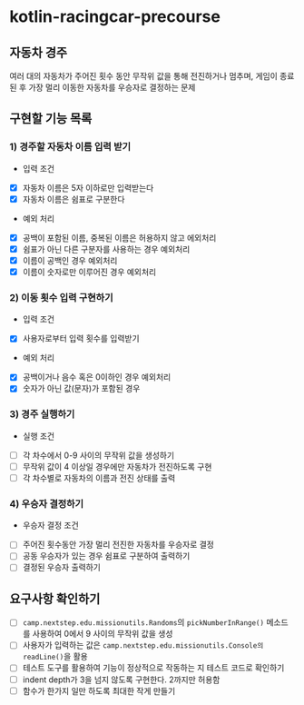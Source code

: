 # kotlin-racingcar-precourse

## 자동차 경주
여러 대의 자동차가 주어진 횟수 동안 무작위 값을 통해 전진하거나 멈추며, 게임이 종료된 후 가장 멀리 이동한 자동차를 우승자로 결정하는 문제

## 구현할 기능 목록
### 1) 경주할 자동차 이름 입력 받기
- 입력 조건
- [x] 자동차 이름은 5자 이하로만 입력받는다
- [x] 자동차 이름은 쉼표로 구분한다
- 예외 처리
- [x] 공백이 포함된 이름, 중복된 이름은 허용하지 않고 에외처리
- [x] 쉼표가 아닌 다른 구분자를 사용하는 경우 예외처리
- [x] 이름이 공백인 경우 예외처리
- [x] 이름이 숫자로만 이루어진 경우 예외처리

### 2) 이동 횟수 입력 구현하기
- 입력 조건
- [x] 사용자로부터 입력 횟수를 입력받기
- 예외 처리
- [x] 공백이거나 음수 혹은 0이하인 경우 예외처리
- [x] 숫자가 아닌 값(문자)가 포함된 경우

### 3) 경주 실행하기
- 실행 조건
- [ ] 각 차수에서 0-9 사이의 무작위 값을 생성하기
- [ ] 무작위 값이 4 이상일 경우에만 자동차가 전진하도록 구현
- [ ] 각 차수별로 자동차의 이름과 전진 상태를 출력

### 4) 우승자 결정하기
- 우승자 결정 조건
- [ ] 주어진 횟수동안 가장 멀리 전진한 자동차를 우승자로 결정
- [ ] 공동 우승자가 있는 경우 쉼표로 구분하여 출력하기
- [ ] 결정된 우승자 출력하기

## 요구사항 확인하기
- [ ] `camp.nextstep.edu.missionutils.Randoms`의 `pickNumberInRange()` 메소드를 사용하여 0에서 9 사이의 무작위 값을 생성
- [ ] 사용자가 입력하는 값은 `camp.nextstep.edu.missionutils.Console의 readLine()`을 활용
- [ ] 테스트 도구를 활용하여 기능이 정상적으로 작동하는 지 테스트 코드로 확인하기
- [ ] indent depth가 3을 넘지 않도록 구현한다. 2까지만 허용함
- [ ] 함수가 한가지 일만 하도록 최대한 작게 만들기